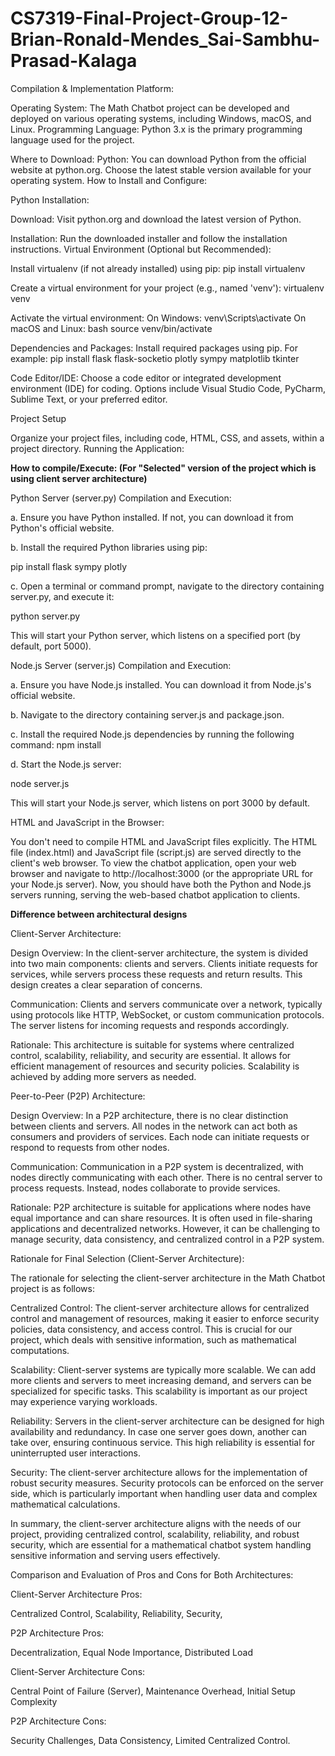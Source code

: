# CS7319-Final-Project-Group-12-Brian-Ronald-Mendes_Sai-Sambhu-Prasad-Kalaga
Compilation & Implementation Platform:

Operating System: The Math Chatbot project can be developed and deployed on various operating systems, including Windows, macOS, and Linux.
Programming Language: Python 3.x is the primary programming language used for the project.

Where to Download:
Python: You can download Python from the official website at python.org. Choose the latest stable version available for your operating system.
How to Install and Configure:

Python Installation:

Download: Visit python.org and download the latest version of Python.

Installation: Run the downloaded installer and follow the installation instructions.
Virtual Environment (Optional but Recommended):

Install virtualenv (if not already installed) using pip:
pip install virtualenv

Create a virtual environment for your project (e.g., named 'venv'):
virtualenv venv

Activate the virtual environment:
On Windows:
venv\Scripts\activate
On macOS and Linux:
bash
source venv/bin/activate

Dependencies and Packages:
Install required packages using pip. For example:
pip install flask flask-socketio plotly sympy matplotlib tkinter

Code Editor/IDE:
Choose a code editor or integrated development environment (IDE) for coding. Options include Visual Studio Code, PyCharm, Sublime Text, or your preferred editor.

Project Setup

Organize your project files, including code, HTML, CSS, and assets, within a project directory.
Running the Application:

**How to compile/Execute: (For "Selected" version of the project which is using client server architecture)**

Python Server (server.py) Compilation and Execution:

a. Ensure you have Python installed. If not, you can download it from Python's official website.

b. Install the required Python libraries using pip:

pip install flask sympy plotly

c. Open a terminal or command prompt, navigate to the directory containing server.py, and execute it:

python server.py

This will start your Python server, which listens on a specified port (by default, port 5000).

Node.js Server (server.js) Compilation and Execution:

a. Ensure you have Node.js installed. You can download it from Node.js's official website.

b. Navigate to the directory containing server.js and package.json.

c. Install the required Node.js dependencies by running the following command:
npm install

d. Start the Node.js server:

node server.js

This will start your Node.js server, which listens on port 3000 by default.

HTML and JavaScript in the Browser:

You don't need to compile HTML and JavaScript files explicitly. The HTML file (index.html) and JavaScript file (script.js) are served directly to the client's web browser.
To view the chatbot application, open your web browser and navigate to http://localhost:3000 (or the appropriate URL for your Node.js server).
Now, you should have both the Python and Node.js servers running, serving the web-based chatbot application to clients.

**Difference between architectural designs**

Client-Server Architecture:

Design Overview: In the client-server architecture, the system is divided into two main components: clients and servers. Clients initiate requests for services, while servers process these requests and return results. This design creates a clear separation of concerns.

Communication: Clients and servers communicate over a network, typically using protocols like HTTP, WebSocket, or custom communication protocols. The server listens for incoming requests and responds accordingly.

Rationale: This architecture is suitable for systems where centralized control, scalability, reliability, and security are essential. It allows for efficient management of resources and security policies. Scalability is achieved by adding more servers as needed.

Peer-to-Peer (P2P) Architecture:

Design Overview: In a P2P architecture, there is no clear distinction between clients and servers. All nodes in the network can act both as consumers and providers of services. Each node can initiate requests or respond to requests from other nodes.

Communication: Communication in a P2P system is decentralized, with nodes directly communicating with each other. There is no central server to process requests. Instead, nodes collaborate to provide services.

Rationale: P2P architecture is suitable for applications where nodes have equal importance and can share resources. It is often used in file-sharing applications and decentralized networks. However, it can be challenging to manage security, data consistency, and centralized control in a P2P system.

Rationale for Final Selection (Client-Server Architecture):

The rationale for selecting the client-server architecture in the Math Chatbot project is as follows:

Centralized Control: The client-server architecture allows for centralized control and management of resources, making it easier to enforce security policies, data consistency, and access control. This is crucial for our project, which deals with sensitive information, such as mathematical computations.

Scalability: Client-server systems are typically more scalable. We can add more clients and servers to meet increasing demand, and servers can be specialized for specific tasks. This scalability is important as our project may experience varying workloads.

Reliability: Servers in the client-server architecture can be designed for high availability and redundancy. In case one server goes down, another can take over, ensuring continuous service. This high reliability is essential for uninterrupted user interactions.

Security: The client-server architecture allows for the implementation of robust security measures. Security protocols can be enforced on the server side, which is particularly important when handling user data and complex mathematical calculations.

In summary, the client-server architecture aligns with the needs of our project, providing centralized control, scalability, reliability, and robust security, which are essential for a mathematical chatbot system handling sensitive information and serving users effectively.

Comparison and Evaluation of Pros and Cons for Both Architectures:

Client-Server Architecture Pros:

Centralized Control,
Scalability,
Reliability,
Security,

P2P Architecture Pros:

Decentralization,
Equal Node Importance,
Distributed Load

Client-Server Architecture Cons:

Central Point of Failure (Server),
Maintenance Overhead,
Initial Setup Complexity

P2P Architecture Cons:

Security Challenges,
Data Consistency,
Limited Centralized Control.

